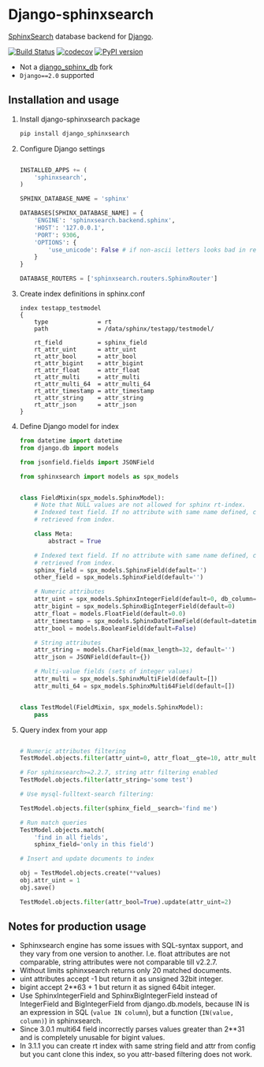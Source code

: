# Django-sphinxsearch

[SphinxSearch](http://sphinxsearch.com) database backend for [Django](https://www.djangoproject.com/).

[![Build Status](https://travis-ci.org/tumb1er/django_sphinxsearch.svg)](https://travis-ci.org/tumb1er/django_sphinxsearch)
[![codecov](https://codecov.io/gh/tumb1er/django_sphinxsearch/branch/master/graph/badge.svg)](https://codecov.io/gh/tumb1er/django_sphinxsearch)
[![PyPI version](https://badge.fury.io/py/django_sphinxsearch.svg)](http://badge.fury.io/py/django_sphinxsearch)

* Not a [django_sphinx_db](https://github.com/smartfile/django-sphinx-db) fork
* `Django==2.0` supported

## Installation and usage

1. Install django-sphinxsearch package

    ```sh
    pip install django_sphinxsearch
    ```

2. Configure Django settings

    ```python

    INSTALLED_APPS += (
        'sphinxsearch',
    )

    SPHINX_DATABASE_NAME = 'sphinx'

    DATABASES[SPHINX_DATABASE_NAME] = {
        'ENGINE': 'sphinxsearch.backend.sphinx',
        'HOST': '127.0.0.1',
        'PORT': 9306,
        'OPTIONS': {
            'use_unicode': False # if non-ascii letters looks bad in results
        }
    }

    DATABASE_ROUTERS = ['sphinxsearch.routers.SphinxRouter']
    ```

3. Create index definitions in sphinx.conf

    ```
    index testapp_testmodel
    {
        type              = rt
        path              = /data/sphinx/testapp/testmodel/

        rt_field          = sphinx_field
        rt_attr_uint      = attr_uint
        rt_attr_bool      = attr_bool
        rt_attr_bigint    = attr_bigint
        rt_attr_float     = attr_float
        rt_attr_multi     = attr_multi
        rt_attr_multi_64  = attr_multi_64
        rt_attr_timestamp = attr_timestamp
        rt_attr_string    = attr_string
        rt_attr_json      = attr_json
    }
    ```

4. Define Django model for index

    ```python
    from datetime import datetime
    from django.db import models

    from jsonfield.fields import JSONField

    from sphinxsearch import models as spx_models


    class FieldMixin(spx_models.SphinxModel):
        # Note that NULL values are not allowed for sphinx rt-index.
        # Indexed text field. If no attribute with same name defined, can't be
        # retrieved from index.

        class Meta:
            abstract = True

        # Indexed text field. If no attribute with same name defined, can't be
        # retrieved from index.
        sphinx_field = spx_models.SphinxField(default='')
        other_field = spx_models.SphinxField(default='')

        # Numeric attributes
        attr_uint = spx_models.SphinxIntegerField(default=0, db_column='attr_uint_')
        attr_bigint = spx_models.SphinxBigIntegerField(default=0)
        attr_float = models.FloatField(default=0.0)
        attr_timestamp = spx_models.SphinxDateTimeField(default=datetime.now)
        attr_bool = models.BooleanField(default=False)

        # String attributes
        attr_string = models.CharField(max_length=32, default='')
        attr_json = JSONField(default={})

        # Multi-value fields (sets of integer values)
        attr_multi = spx_models.SphinxMultiField(default=[])
        attr_multi_64 = spx_models.SphinxMulti64Field(default=[])


    class TestModel(FieldMixin, spx_models.SphinxModel):
        pass
    ```

5. Query index from your app

    ```python

    # Numeric attributes filtering
    TestModel.objects.filter(attr_uint=0, attr_float__gte=10, attr_multi__in=[1, 2])

    # For sphinxsearch>=2.2.7, string attr filtering enabled
    TestModel.objects.filter(attr_string='some test')

    # Use mysql-fulltext-search filtering:

    TestModel.objects.filter(sphinx_field__search='find me')

    # Run match queries
    TestModel.objects.match(
        'find in all fields',
        sphinx_field='only in this field')

    # Insert and update documents to index

    obj = TestModel.objects.create(**values)
    obj.attr_uint = 1
    obj.save()

    TestModel.objects.filter(attr_bool=True).update(attr_uint=2)
    ```

## Notes for production usage

* Sphinxsearch engine has some issues with SQL-syntax support, and they vary
from one version to another. I.e. float attributes are not comparable,
string attributes were not comparable till v2.2.7.
* Without limits sphinxsearch returns only 20 matched documents.
* uint attributes accept -1 but return it as unsigned 32bit integer.
* bigint accept 2**63 + 1 but return it as signed 64bit integer.
* Use SphinxIntegerField and SphinxBigIntegerField instead of IntegerField and
BigIntegerField from django.db.models, because IN is an expression in
SQL (`value IN column`), but a function (`IN(value, column)`) in sphinxsearch.
* Since 3.0.1 multi64 field incorrectly parses values greater than 2**31 and is
completely unusable for bigint values.
* In 3.1.1 you can create rt index with same string field and attr from config
but you cant clone this index, so you attr-based filtering does not work.
